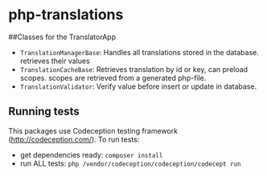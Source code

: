 # php-translations 
##Classes for the TranslatorApp
- ```TranslationManagerBase```: Handles all translations stored in the database. retrieves their values
- ```TranslationCacheBase```: Retrieves translation by id or key, can preload scopes. scopes are retrieved from a generated php-file.
- ```TranslationValidator```: Verify value before insert or update in database.
## Running tests
This packages use Codeception testing framework (http://codeception.com/). To run tests:
- get dependencies ready:
    ```composer install```
- run ALL tests:
    ```php /vendor/codeception/codeception/codecept run```
